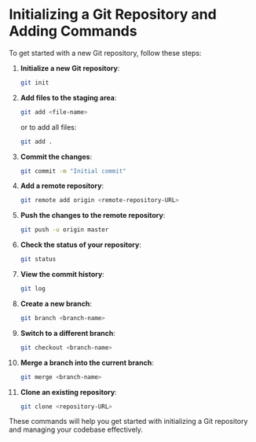 # Initializing a Git Repository and Adding Commands

To get started with a new Git repository, follow these steps:

1. **Initialize a new Git repository**:
    ```sh
    git init
    ```

2. **Add files to the staging area**:
    ```sh
    git add <file-name>
    ```
    or to add all files:
    ```sh
    git add .
    ```

3. **Commit the changes**:
    ```sh
    git commit -m "Initial commit"
    ```

4. **Add a remote repository**:
    ```sh
    git remote add origin <remote-repository-URL>
    ```

5. **Push the changes to the remote repository**:
    ```sh
    git push -u origin master
    ```

6. **Check the status of your repository**:
    ```sh
    git status
    ```

7. **View the commit history**:
    ```sh
    git log
    ```

8. **Create a new branch**:
    ```sh
    git branch <branch-name>
    ```

9. **Switch to a different branch**:
    ```sh
    git checkout <branch-name>
    ```

10. **Merge a branch into the current branch**:
    ```sh
    git merge <branch-name>
    ```

11. **Clone an existing repository**:
    ```sh
    git clone <repository-URL>
    ```

These commands will help you get started with initializing a Git repository and managing your codebase effectively.
